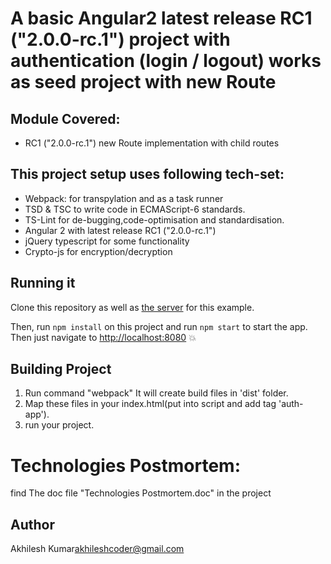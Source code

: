 # A  basic Angular2 latest release RC1 ("2.0.0-rc.1") project with authentication (login / logout) works as seed project with new Route

## Module Covered:

* RC1 ("2.0.0-rc.1") new Route implementation with child routes


## This project setup uses following tech-set:

* Webpack: for transpylation and as a task runner
* TSD & TSC to write code in ECMAScript-6 standards.
* TS-Lint for de-bugging,code-optimisation and standardisation.
* Angular 2 with latest release RC1 ("2.0.0-rc.1")
* jQuery typescript for some functionality
* Crypto-js for encryption/decryption


## Running it

Clone this repository as well as [the server](https://github.com/app4pc/angular2-bible.git) for this example.

Then, run `npm install` on this project and run `npm start` to start the app. Then just navigate to [http://localhost:8080](http://localhost:8080) :boom:

## Building Project

1. Run command "webpack"
It will create build files in 'dist' folder.
2. Map these files in your index.html(put into script and add tag 'auth-app').
3. run your project.

# Technologies Postmortem:

find The doc file "Technologies Postmortem.doc" in the project

## Author
Akhilesh Kumar<akhileshcoder@gmail.com>
